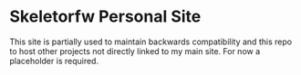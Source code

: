 # Skeletorfw Personal Site
This site is partially used to maintain backwards compatibility and this repo to host other projects not directly linked to my main site. For now a placeholder is required.
